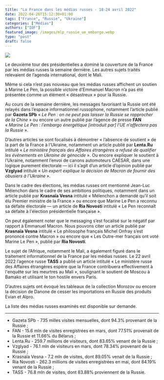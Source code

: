```yaml
---
title: "La France dans les médias russes - 18-24 avril 2022"
date: 2022-04-26T15:12:30+01:00
tags: ["France", "Russie", "Ukraine"]
categories: ["Médias"]
authors: ["IOF"]
featured_image: /images/mlp_russie_ue_embargo.webp
type: "post"
draft: false
---
```


![](/images/mlp_russie_ue_embargo.webp)

Le deuxième tour des présidentielles a dominé la couverture de la France par les médias russes la semaine dernière. Les autres sujets traités relevaient de l’agenda international, dont le Mali.

Même si cela n’est pas nouveau que les médias russes affichent un soutien à Marine Le Pen, la possible victoire d’Emmanuel Macron n’a pas été présentée comme un élément « désastreux » pour la Russie.

Au cours de la semaine dernière, les messages favorisant la Russie ont été relayés dans l’espace informationnel russophone, notamment l’article publié par **Gazeta SPb** « *Le Pen : on ne peut pas laisser la Russie se rapprocher de la Chine* » ou encore un autre publié par l’agence de presse **FAN** « *Marine Le Pen : l’embargo énergétique [introduit par] l’UE n’affectera pas la Russie* ».

D’autres articles se sont focalisés à démontrer « l’absence de soutient » de la part de la France à l’Ukraine, notamment un article publié par **Lenta.Ru** intitulé « *Le ministère français des Affaires étrangères a refusé de qualifier les événements en Ukraine de génocide* ». Ou encore expliquer le soutient à l’Ukraine, notamment l’envoi de canons automoteurs CAESAR, dans une logique purement électorale — ici il s’agit d’un article d’opinion publié par **Vzglyad** intitulé « *Un expert explique la décision de Macron de fournir des obusiers à l’Ukraine* ».

Dans le cadre des élections, les médias russes ont mentionné Jean-Luc Mélenchon dans le cadre de ses ambitions politiques, notamment dans un article publié par **Krasnaïa Vesna** intitulé « Mélenchon a demandé qu’il soit élu Premier ministre de la France » ou encore que Marine Le Pen a reconnu sa défaite électorale — un article de **Ria Novosti** intitulé « Le Pen reconnaît sa défaite à l'élection présidentielle française ».

On peut également noter que le messaging s’est focalisé sur le négatif par rapport à Emmanuel Macron. Nous pouvons citer un article publié par **Krasnaïa Vesna** intitulé « Le philosophe français Michel Onfray s’est prononcé contre Macron » ou encore que « Les Outre-mer français ont voté Marine Le Pen », publié par **Ria Novosti**.

Le sujet de l’Afrique, notamment le Mali, a également figuré dans le traitement informationnel de la France par les médias russes. Le 22 avril 2022 l’agence russe **TASS** a publié un article intitulé « Le ministère russe des Affaires étrangères espère que la France contribuera effectivement à l'enquête sur les meurtres au Mali », soulignant le soutient de Moscou à Bamako et utilisant le ton hostile envers Paris.

D’autres sujets ont évoqué les tableaux de la collection Morozov ou encore la décision de Danone de cesser les importations en Russie des produits Evian et Alpro.

La liste des médias russes examinés est disponible sur demande.

---

- Gazeta SPb - 735 milles visites mensuelles, dont 94.3% provenant de la Russie ;
- FAN - 15.6 mln de visites enregistrées en mars, dont 77.51% provenait de la Russie et 11.66% du Bélarus ;
- Lenta.Ru - 259.7 millions de visiteurs, dont 83.65% venant de la Russie ;
- Vzglyad - 76.1 mln de visiteurs en mars, dont 78.34% provenant de la Russie ;
- Krasnaïa Vesna - 7.2 mln de visites, dont 89.05% venait de la Russie ;
- Ria Novosti - 262.3 millions de visites enregistrées en mai, dont 84.19% venant de la Russie ;
- TASS - 76.8 mln de visites, dont 83.88% proviennent de la Russie.